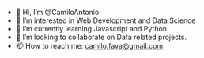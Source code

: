 - 👋 Hi, I’m @CamiloAntonio
- 👀 I’m interested in Web Development and Data Science
- 🌱 I’m currently learning Javascript and Python
- 💞️ I’m looking to collaborate on Data related projects.
- 📫 How to reach me: camilo.fava@gmail.com

<!---
CamiloAntonio/CamiloAntonio is a ✨ special ✨ repository because its `README.md` (this file) appears on your GitHub profile.
You can click the Preview link to take a look at your changes.
--->
